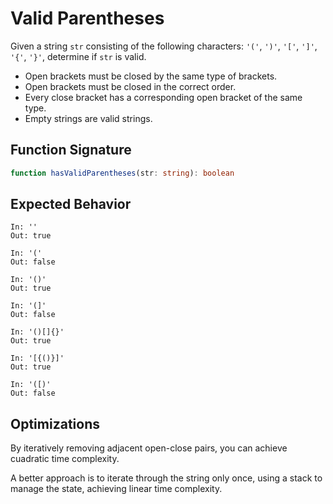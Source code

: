 # Valid Parentheses

Given a string `str` consisting of the following characters: `'('`, `')'`,
`'['`, `']'`, `'{'`, `'}'`, determine if `str` is valid.

* Open brackets must be closed by the same type of brackets.
* Open brackets must be closed in the correct order.
* Every close bracket has a corresponding open bracket of the same type.
* Empty strings are valid strings.

## Function Signature

```typescript
function hasValidParentheses(str: string): boolean
```

## Expected Behavior

```
In: ''
Out: true

In: '('
Out: false

In: '()'
Out: true

In: '(]'
Out: false

In: '()[]{}'
Out: true

In: '[{()}]'
Out: true

In: '([)'
Out: false
```

## Optimizations

By iteratively removing adjacent open-close pairs, you can achieve cuadratic
time complexity.

A better approach is to iterate through the string only once, using a stack
to manage the state, achieving linear time complexity.
